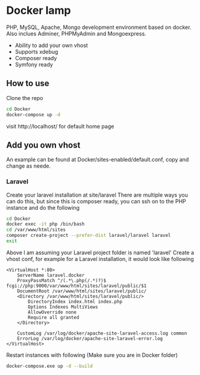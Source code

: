 # Docker lamp
PHP, MySQL, Apache, Mongo development environment based on docker.
Also inclues Adminer, PHPMyAdmin and Mongoexpress.

- Ability to add your own vhost
- Supports xdebug  
- Composer ready
- Symfony ready

## How to use
Clone the repo
```Bash
cd Docker
docker-compose up -d
```
visit http://localhost/ for default home page

## Add you own vhost
An example can be found at Docker/sites-enabled/default.conf, copy and change as neede.

### Laravel
Create your laravel installation at site/laravel
There are multiple ways you can do this, but since this is composer ready, you can ssh on to the PHP instance and do the following
```Bash
cd Docker
docker exec -it php /bin/bash
cd /var/www/html/sites
composer create-project --prefer-dist laravel/laravel laravel
exit
```
Above I am assuming your Laravel project folder is named 'laravel'
Create a vhost conf, for example for a Laravel installation, it would look like following
```
<VirtualHost *:80>
    ServerName laravel.docker
    ProxyPassMatch ^/(.*\.php(/.*)?)$ fcgi://php:9000/var/www/html/sites/laravel/public/$1
    DocumentRoot /var/www/html/sites/laravel/public/
    <Directory /var/www/html/sites/laravel/public/>
        DirectoryIndex index.html index.php
        Options Indexes MultiViews
        AllowOverride none
        Require all granted
    </Directory>

    CustomLog /var/log/docker/apache-site-laravel-access.log common
    ErrorLog /var/log/docker/apache-site-laravel-error.log
</VirtualHost>
```
Restart instances with following (Make sure you are in Docker folder)
```Bash
docker-compose.exe up -d --build
```
